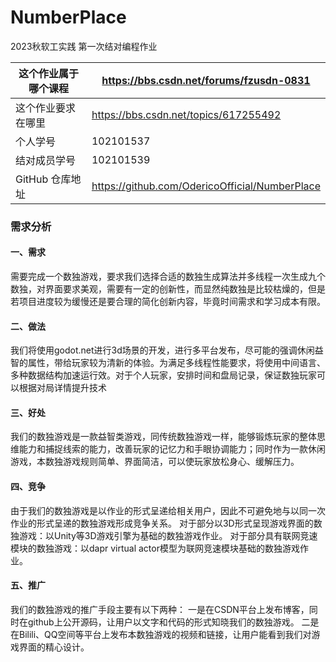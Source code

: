 # NumberPlace
2023秋软工实践 第一次结对编程作业

|这个作业属于哪个课程|<https://bbs.csdn.net/forums/fzusdn-0831>|
|-- |-- |
|这个作业要求在哪里|<https://bbs.csdn.net/topics/617255492>|
|个人学号|102101537|
|结对成员学号|102101539|
|GitHub 仓库地址|<https://github.com/OdericoOfficial/NumberPlace>|

### 需求分析
#### 一、需求
需要完成一个数独游戏，要求我们选择合适的数独生成算法并多线程一次生成九个数独，对界面要求美观，需要有一定的创新性，而显然纯数独是比较枯燥的，但是若项目进度较为缓慢还是要合理的简化创新内容，毕竟时间需求和学习成本有限。
#### 二、做法
我们将使用godot.net进行3d场景的开发，进行多平台发布，尽可能的强调休闲益智的属性，带给玩家较为清新的体验。为满足多线程性能要求，将使用中间语言、多种数据结构加速运行效。对于个人玩家，安排时间和盘局记录，保证数独玩家可以根据对局详情提升技术
#### 三、好处
我们的数独游戏是一款益智类游戏，同传统数独游戏一样，能够锻炼玩家的整体思维能力和捕捉线索的能力，改善玩家的记忆力和手眼协调能力；同时作为一款休闲游戏，本数独游戏规则简单、界面简洁，可以使玩家放松身心、缓解压力。
#### 四、竞争
由于我们的数独游戏是以作业的形式呈递给相关用户，因此不可避免地与以同一次作业的形式呈递的数独游戏形成竞争关系。
对于部分以3D形式呈现游戏界面的数独游戏：以Unity等3D游戏引擎为基础的数独游戏作业。
对于部分具有联网竞速模块的数独游戏：以dapr virtual actor模型为联网竞速模块基础的数独游戏作业。
#### 五、推广
我们的数独游戏的推广手段主要有以下两种：
一是在CSDN平台上发布博客，同时在github上公开源码，让用户以文字和代码的形式知晓我们的数独游戏。
二是在Bilili、QQ空间等平台上发布本数独游戏的视频和链接，让用户能看到我们对游戏界面的精心设计。